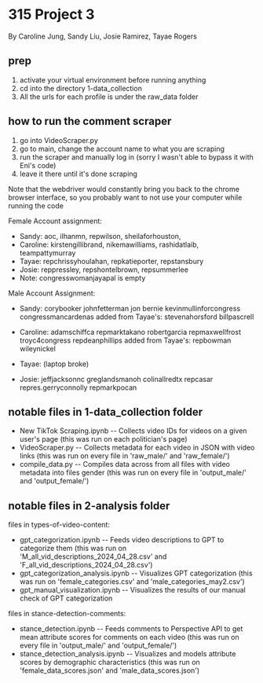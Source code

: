 # 315 Project 3

By Caroline Jung, Sandy Liu, Josie Ramirez, Tayae Rogers

## prep
1. activate your virtual environment before running anything
2. cd into the directory 1-data_collection
2. All the urls for each profile is under the raw_data folder 

## how to run the comment scraper
1. go into VideoScraper.py
2. go to main, change the account name to what you are scraping
3. run the scraper and manually log in (sorry I wasn't able to bypass it with Eni's code)
4. leave it there until it's done scraping

Note that the webdriver would constantly bring you back to the chrome browser interface, so you 
probably want to not use your computer while running the code

Female Account assignment:
* Sandy: aoc, ilhanmn, repwilson, sheilaforhouston,
* Caroline: kirstengillibrand, nikemawilliams, rashidatlaib, teampattymurray
* Tayae: repchrissyhoulahan, repkatieporter, repstansbury
* Josie: reppressley, repshontelbrown, repsummerlee
* Note: congresswomanjayapal is empty

Male Account Assignment:
* Sandy: 
corybooker
johnfetterman
jon
bernie
kevinmullinforcongress
congressmancardenas
added from Tayae's: 
stevenahorsford
billpascrell
* Caroline: 
adamschiffca
repmarktakano
robertgarcia
repmaxwellfrost
troyc4congress
repdeanphillips
added from Tayae's: 
repbowman
wileynickel
* Tayae: (laptop broke)

* Josie: 
jeffjacksonnc
greglandsmanoh
colinallredtx
repcasar
repres.gerryconnolly
repmarkpocan

## notable files in 1-data_collection folder
* New TikTok Scraping.ipynb -- Collects video IDs for videos on a given user's page (this was run on each politician's page)
* VideoScraper.py -- Collects metadata for each video in JSON with video links (this was run on every file in 'raw_male/' and 'raw_female/')
* compile_data.py -- Compiles data across from all files with video metadata into files gender (this was run on every file in 'output_male/' and 'output_female/')

## notable files in 2-analysis folder
files in types-of-video-content:
* gpt_categorization.ipynb -- Feeds video descriptions to GPT to categorize them (this was run on 'M_all_vid_descriptions_2024_04_28.csv' and 'F_all_vid_descriptions_2024_04_28.csv')
* gpt_categorization_analysis.ipynb -- Visualizes GPT categorization (this was run on 'female_categories.csv' and 'male_categories_may2.csv')
* gpt_manual_visualization.ipynb -- Visualizes the results of our manual check of GPT categorization

files in stance-detection-comments:
* stance_detection.ipynb -- Feeds comments to Perspective API to get mean attribute scores for comments on each video (this was run on every file in 'output_male/' and 'output_female/')
* stance_detection_analysis.ipynb -- Visualizes and models attribute scores by demographic characteristics (this was run on 'female_data_scores.json' and 'male_data_scores.json')